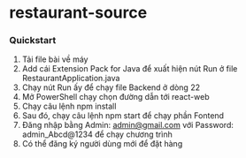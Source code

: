 # restaurant-source
### Quickstart

1. Tải file bài về máy
2. Add cái Extension Pack for Java để xuất hiện nút Run ở file RestaurantApplication.java
3. Chạy nút Run ấy để chạy file Backend ở dòng 22
4. Mở PowerShell chạy chọn đường dẫn tới react-web
5. Chạy câu lệnh npm install
6. Sau đó, chạy câu lệnh npm start để chạy phần Fontend
7. Đăng nhập bằng Admin: admin@gmail.com với Password: admin_Abcd@1234 để chạy chương trình
8. Có thể đăng ký người dùng mới để đặt hàng
